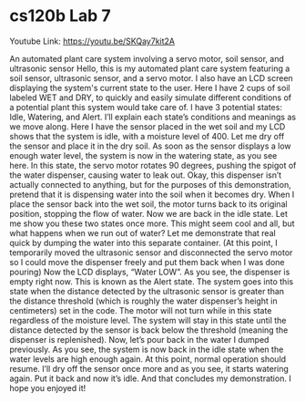 # cs120b Lab 7
Youtube Link: https://youtu.be/SKQay7kit2A

An automated plant care system involving a servo motor, soil sensor, and ultrasonic sensor
Hello, this is my automated plant care system featuring a soil sensor, ultrasonic sensor, and a
servo motor. I also have an LCD screen displaying the system's current state to the user. Here I
have 2 cups of soil labeled WET and DRY, to quickly and easily simulate different conditions of
a potential plant this system would take care of. I have 3 potential states: Idle, Watering, and
Alert. I’ll explain each state’s conditions and meanings as we move along. Here I have the
sensor placed in the wet soil and my LCD shows that the system is idle, with a moisture level of
400. Let me dry off the sensor and place it in the dry soil. As soon as the sensor displays a low
enough water level, the system is now in the watering state, as you see here. In this state, the
servo motor rotates 90 degrees, pushing the spigot of the water dispenser, causing water to
leak out. Okay, this dispenser isn’t actually connected to anything, but for the purposes of this
demonstration, pretend that it is dispensing water into the soil when it becomes dry. When I
place the sensor back into the wet soil, the motor turns back to its original position, stopping the
flow of water. Now we are back in the idle state. Let me show you these two states once more.
This might seem cool and all, but what happens when we run out of water? Let me demonstrate
that real quick by dumping the water into this separate container. (At this point, I temporarily
moved the ultrasonic sensor and disconnected the servo motor so I could move the dispenser
freely and put them back when I was done pouring) Now the LCD displays, “Water LOW”. As
you see, the dispenser is empty right now. This is known as the Alert state. The system goes
into this state when the distance detected by the ultrasonic sensor is greater than the distance
threshold (which is roughly the water dispenser’s height in centimeters) set in the code. The
motor will not turn while in this state regardless of the moisture level. The system will stay in
this state until the distance detected by the sensor is back below the threshold (meaning the
dispenser is replenished). Now, let’s pour back in the water I dumped previously. As you see,
the system is now back in the idle state when the water levels are high enough again. At this
point, normal operation should resume. I’ll dry off the sensor once more and as you see, it starts
watering again. Put it back and now it’s idle. And that concludes my demonstration. I hope you
enjoyed it!
